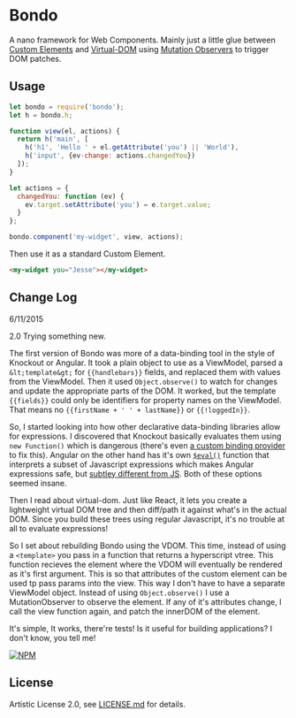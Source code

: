 # Bondo
A nano framework for Web Components. Mainly just a little glue between [Custom Elements](https://w3c.github.io/webcomponents/spec/custom/) and [Virtual-DOM](https://github.com/Matt-Esch/virtual-dom) using [Mutation Observers](https://developer.mozilla.org/en-US/docs/Web/API/MutationObserver) to trigger DOM patches.

## Usage

```js
let bondo = require('bondo');
let h = bondo.h;

function view(el, actions) {
  return h('main', [
    h('h1', 'Hello ' + el.getAttribute('you') || 'World'),
    h('input', {ev-change: actions.changedYou})
  ]);
}

let actions = {
  changedYou: function (ev) {
    ev.target.setAttribute('you') = e.target.value;
  }
};

bondo.component('my-widget', view, actions);
```

Then use it as a standard Custom Element.

```html
<my-widget you="Jesse"></my-widget>
```

## Change Log

6/11/2015

2.0 Trying something new. 

The first version of Bondo was more of a data-binding tool in the style of Knockout or Angular. It took a plain object to use as a ViewModel, parsed a `&lt;template&gt;` for `{{handlebars}}` fields, and replaced them with values from the ViewModel. Then it used `Object.observe()` to watch for changes and update the appropriate parts of the DOM. It worked, but the template `{{fields}}` could only be identifiers for property names on the ViewModel. That means no `{{firstName + ' ' + lastName}}` or `{{!loggedIn}}`.

So, I started looking into how other declarative data-binding libraries allow for expressions. I discovered that Knockout basically evaluates them using `new Function()` which is dangerous (there's even [a custom binding provider](http://brianmhunt.github.io/articles/knockout-plus-content-security-policy) to fix this). Angular on the other hand has it's own [`$eval()`](https://docs.angularjs.org/api/ng/type/$rootScope.Scope#$eval) function that interprets a subset of Javascript expressions which makes Angular expressions safe, but [subtley different from JS](https://docs.angularjs.org/guide/expression#angular-expressions-vs-javascript-expressions). Both of these options seemed insane.

Then I read about virtual-dom. Just like React, it lets you create a lightweight virtual DOM tree and then diff/path it against what's in the actual DOM. Since you build these trees using regular Javascript, it's no trouble at all to evaluate expressions!

So I set about rebuilding Bondo using the VDOM. This time, instead of using a `<template>` you pass in a function that returns a hyperscript vtree. This function recieves the element where the VDOM will eventually be rendered as it's first argument. This is so that attributes of the custom element can be used tp pass params into the view. This way I don't have to have a separate ViewModel object. Instead of using `Object.observe()` I use a MutationObserver to observe the element. If any of it's attributes change, I call the view function again, and patch the innerDOM of the element.

It's simple, It works, there're tests! Is it useful for building applications? I don't know, you tell me!

[![NPM](https://nodei.co/npm/bondo.png)](https://www.npmjs.com/package/bondo)

## License

Artistic License 2.0, see [LICENSE.md](http://github.com/jessehattabaugh/bondo/blob/master/LICENSE.md) for details.
